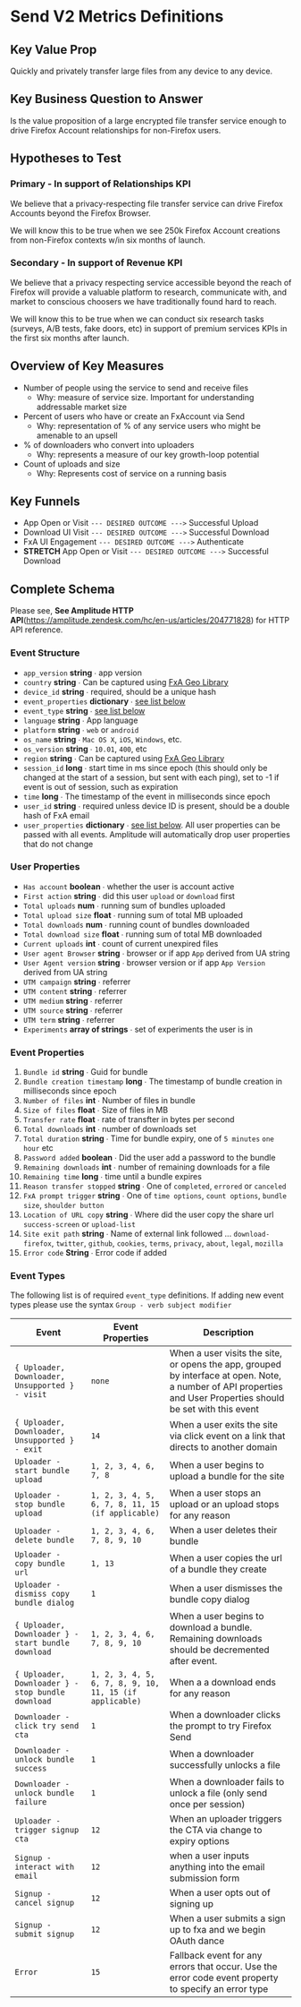 # Send V2 Metrics Definitions

## Key Value Prop

Quickly and privately transfer large files from any device to any device.

## Key Business Question to Answer

Is the value proposition of a large encrypted file transfer service enough to drive Firefox Account relationships for non-Firefox users.

## Hypotheses to Test

### Primary - In support of Relationships KPI

We believe that a privacy-respecting file transfer service can drive Firefox Accounts beyond the Firefox Browser.

We will know this to be true when we see 250k Firefox Account creations from non-Firefox contexts w/in six months of launch.

### Secondary - In support of Revenue KPI

We believe that a privacy respecting service accessible beyond the reach of Firefox will provide a valuable platform to research, communicate with, and market to conscious choosers we have traditionally found hard to reach.

We will know this to be true when we can conduct six research tasks (surveys, A/B tests, fake doors, etc) in support of premium services KPIs in the first six months after launch.

## Overview of Key Measures

* Number of people using the service to send and receive files
  * Why: measure of service size. Important for understanding addressable market size
* Percent of users who have or create an FxAccount via Send
  * Why: representation of % of any service users who might be amenable to an upsell
* % of downloaders who convert into uploaders
  * Why: represents a measure of our key growth-loop potential
* Count of uploads and size
  * Why: Represents cost of service on a running basis

## Key Funnels
* App Open or Visit `--- DESIRED OUTCOME --->` Successful Upload
* Download UI Visit `--- DESIRED OUTCOME --->` Successful Download
* FxA UI Engagement `--- DESIRED OUTCOME --->` Authenticate
* **STRETCH** App Open or Visit `--- DESIRED OUTCOME --->` Successful Download

## Complete Schema


Please see, **See Amplitude HTTP API**(https://amplitude.zendesk.com/hc/en-us/articles/204771828) for HTTP API reference.

### Event Structure

* `app_version` **string** ∙ app version
* `country` **string** ∙ Can be captured using [FxA Geo Library](https://github.com/mozilla/fxa-geodb)
* `device_id` **string** ∙ required, should be a unique hash
* `event_properties` **dictionary** ∙ [see list below](#event-properties)
* `event_type` **string** ∙ [see list below](#events)
* `language` **string** ∙ App language
* `platform` **string** ∙ `web` or `android`
* `os_name` **string** ∙ `Mac OS X`, `iOS`, `Windows`, etc.
* `os_version` **string** ∙ `10.01`, `400`, etc
* `region` **string** ∙ Can be captured using [FxA Geo Library](https://github.com/mozilla/fxa-geodb)
* `session_id` **long** ∙ start time in ms since epoch (this should only be changed at the start of a session, but sent with each ping), set to -1 if event is out of session, such as expiration
* `time` **long** ∙ The timestamp of the event in milliseconds since epoch
* `user_id` **string** ∙ required unless device ID is present, should be a double hash of FxA email
* `user_properties` **dictionary** ∙ [see list below](#user-properties). All user properties can be passed with all events. Amplitude will automatically drop user properties that do not change

### User Properties

* `Has account` **boolean** ∙ whether the user is account active
* `First action` **string** ∙ did this user `upload` or `download` first
* `Total uploads` **num** ∙ running sum of bundles uploaded
* `Total upload size` **float** ∙ running sum of total MB uploaded
* `Total downloads` **num** ∙ running count of bundles downloaded
* `Total download size` **float** ∙ running sum of total MB downloaded
* `Current uploads` **int** ∙ count of current unexpired files
* `User agent Browser` **string** ∙ browser or if app `App` derived from UA string
* `User Agent version` **string** ∙ browser version or if app `App Version` derived from UA string
* `UTM campaign` **string** ∙ referrer
* `UTM content` **string** ∙ referrer
* `UTM medium` **string** ∙ referrer
* `UTM source` **string** ∙ referrer
* `UTM term` **string** ∙ referrer
* `Experiments` **array of strings** ∙ set of experiments the user is in

### Event Properties

1. `Bundle id` **string** ∙ Guid for bundle
2. `Bundle creation timestamp` **long** ∙ The timestamp of bundle creation in milliseconds since epoch
3. `Number of files` **int** ∙ Number of files in bundle
4. `Size of files` **float** ∙ Size of files in MB
5. `Transfer rate` **float** ∙ rate of transfter in bytes per second
6. `Total downloads` **int** ∙ number of downloads set
7. `Total duration` **string** ∙ Time for bundle expiry, one of `5 minutes` `one hour` etc
8. `Password added` **boolean** ∙ Did the user add a password to the bundle
9. `Remaining downloads` **int** ∙ number of remaining downloads for a file
10. `Remaining time` **long** ∙ time until a bundle expires
11. `Reason transfer stopped` **string** ∙ One of `completed`, `errored` or `canceled`
12. `FxA prompt trigger` **string** ∙ One of `time options`, `count options`, `bundle size`, `shoulder button`
13. `Location of URL copy` **string** ∙ Where did the user copy the share url `success-screen` or `upload-list`
14. `Site exit path` **string** ∙ Name of external link followed ... `download-firefox`, `twitter`, `github`, `cookies`, `terms`, `privacy`, `about`, `legal`, `mozilla`
15. `Error code` **String** ∙ Error code if added

### Event Types

 The following list is of required `event_type` definitions. If adding new event types please use the syntax `Group - verb subject modifier`

| Event | Event Properties | Description |
|-------|------------------|-------------|
| `{ Uploader, Downloader, Unsupported } - visit` | `none` | When a user visits the site, or opens the app, grouped by interface at open. Note, a number of API properties and User Properties should be set with this event |
|`{ Uploader, Downloader, Unsupported } - exit` | `14` | When a user exits the site via click event on a link that directs to another domain |
| `Uploader - start bundle upload` | `1, 2, 3, 4, 6, 7, 8` | When a user begins to upload a bundle for the site |
| `Uploader - stop bundle upload` | `1, 2, 3, 4, 5, 6, 7, 8, 11, 15 (if applicable)` | When a user stops an upload or an upload stops for any reason |
| `Uploader - delete bundle` | `1, 2, 3, 4, 6, 7, 8, 9, 10` | When a user deletes their bundle |
| `Uploader - copy bundle url` | `1, 13` | When a user copies the url of a bundle they create |
| `Uploader - dismiss copy bundle dialog` | `1` | When a user dismisses the bundle copy dialog |
| `{ Uploader, Downloader } - start bundle download` | `1, 2, 3, 4, 6, 7, 8, 9, 10` | When a user begins to download a bundle. Remaining downloads should be decremented after event. |
| `{ Uploader, Downloader } - stop bundle download` | `1, 2, 3, 4, 5, 6, 7, 8, 9, 10, 11, 15 (if applicable)` | When a a download ends for any reason |
| `Downloader - click try send cta` | `1` | When a downloader clicks the prompt to try Firefox Send |
| `Downloader - unlock bundle success` | `1` | When a downloader successfully unlocks a file |
| `Downloader - unlock bundle failure` | `1` | When a downloader fails to unlock a file (only send once per session) |
| `Uploader - trigger signup cta` | `12` | When an uploader triggers the CTA via change to expiry options |
| `Signup - interact with email` | `12` | when a user inputs anything into the email submission form |
| `Signup - cancel signup` | `12` | When a user opts out of signing up |
| `Signup - submit signup` | `12` | When a user submits a sign up to fxa and we begin OAuth dance |
| `Error` | `15` | Fallback event for any errors that occur. Use the error code event property to specify an error type |

